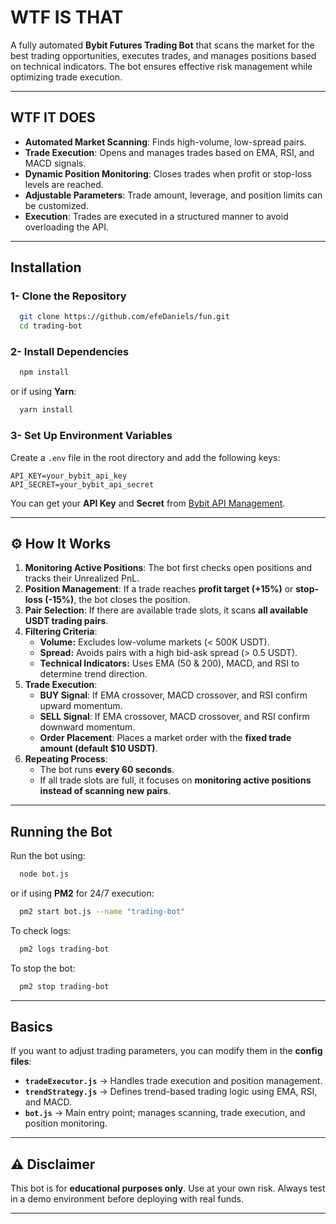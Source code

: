 # WTF IS THAT

A fully automated **Bybit Futures Trading Bot** that scans the market for the best trading opportunities, executes trades, and manages positions based on technical indicators. The bot ensures effective risk management while optimizing trade execution.

---

## WTF IT DOES

- **Automated Market Scanning**: Finds high-volume, low-spread pairs.
- **Trade Execution**: Opens and manages trades based on EMA, RSI, and MACD signals.
- **Dynamic Position Monitoring**: Closes trades when profit or stop-loss levels are reached.
- **Adjustable Parameters**: Trade amount, leverage, and position limits can be customized.
- **Execution**: Trades are executed in a structured manner to avoid overloading the API.

---

##  Installation

### 1- Clone the Repository
```bash
  git clone https://github.com/efeDaniels/fun.git
  cd trading-bot
```

### 2- Install Dependencies
```bash
  npm install
```

or if using **Yarn**:
```bash
  yarn install
```

### 3- Set Up Environment Variables
Create a `.env` file in the root directory and add the following keys:

```plaintext
API_KEY=your_bybit_api_key
API_SECRET=your_bybit_api_secret
```

You can get your **API Key** and **Secret** from [Bybit API Management](https://www.bybit.com/app/user/api-management).

---

## ⚙️ How It Works

1. **Monitoring Active Positions**: The bot first checks open positions and tracks their Unrealized PnL.
2. **Position Management**: If a trade reaches **profit target (+15%)** or **stop-loss (-15%)**, the bot closes the position.
3. **Pair Selection**: If there are available trade slots, it scans **all available USDT trading pairs**.
4. **Filtering Criteria**:
   - **Volume:** Excludes low-volume markets (< 500K USDT).
   - **Spread:** Avoids pairs with a high bid-ask spread (> 0.5 USDT).
   - **Technical Indicators:** Uses EMA (50 & 200), MACD, and RSI to determine trend direction.
5. **Trade Execution**:
   - **BUY Signal**: If EMA crossover, MACD crossover, and RSI confirm upward momentum.
   - **SELL Signal**: If EMA crossover, MACD crossover, and RSI confirm downward momentum.
   - **Order Placement**: Places a market order with the **fixed trade amount (default $10 USDT)**.
6. **Repeating Process**:
   - The bot runs **every 60 seconds**.
   - If all trade slots are full, it focuses on **monitoring active positions instead of scanning new pairs**.

---

## Running the Bot

Run the bot using:
```bash
  node bot.js
```

or if using **PM2** for 24/7 execution:
```bash
  pm2 start bot.js --name "trading-bot"
```

To check logs:
```bash
  pm2 logs trading-bot
```

To stop the bot:
```bash
  pm2 stop trading-bot
```

---

##  Basics
If you want to adjust trading parameters, you can modify them in the **config files**:

- **`tradeExecutor.js`** → Handles trade execution and position management.
- **`trendStrategy.js`** → Defines trend-based trading logic using EMA, RSI, and MACD.
- **`bot.js`** → Main entry point; manages scanning, trade execution, and position monitoring.

---

## ⚠️ Disclaimer
This bot is for **educational purposes only**. Use at your own risk. Always test in a demo environment before deploying with real funds.

---



